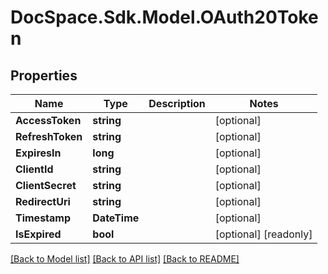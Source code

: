 # DocSpace.Sdk.Model.OAuth20Token

## Properties

Name | Type | Description | Notes
------------ | ------------- | ------------- | -------------
**AccessToken** | **string** |  | [optional] 
**RefreshToken** | **string** |  | [optional] 
**ExpiresIn** | **long** |  | [optional] 
**ClientId** | **string** |  | [optional] 
**ClientSecret** | **string** |  | [optional] 
**RedirectUri** | **string** |  | [optional] 
**Timestamp** | **DateTime** |  | [optional] 
**IsExpired** | **bool** |  | [optional] [readonly] 

[[Back to Model list]](../README.md#documentation-for-models) [[Back to API list]](../README.md#documentation-for-api-endpoints) [[Back to README]](../README.md)

